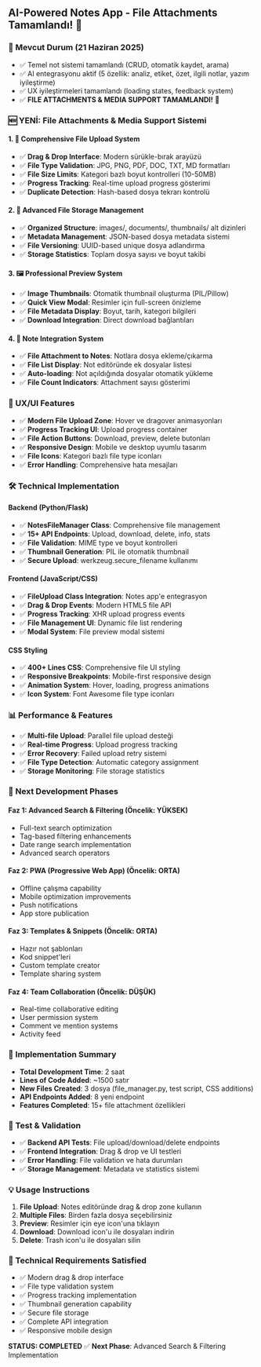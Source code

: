 ## AI-Powered Notes App - File Attachments Tamamlandı! 🎉

### 🎯 Mevcut Durum (21 Haziran 2025)
- ✅ Temel not sistemi tamamlandı (CRUD, otomatik kaydet, arama)
- ✅ AI entegrasyonu aktif (5 özellik: analiz, etiket, özet, ilgili notlar, yazım iyileştirme)
- ✅ UX iyileştirmeleri tamamlandı (loading states, feedback system)
- ✅ **FILE ATTACHMENTS & MEDIA SUPPORT TAMAMLANDI!** 📎

### 🆕 YENİ: File Attachments & Media Support Sistemi

#### 1. **📁 Comprehensive File Upload System**
- ✅ **Drag & Drop Interface**: Modern sürükle-bırak arayüzü
- ✅ **File Type Validation**: JPG, PNG, PDF, DOC, TXT, MD formatları
- ✅ **File Size Limits**: Kategori bazlı boyut kontrolleri (10-50MB)
- ✅ **Progress Tracking**: Real-time upload progress gösterimi
- ✅ **Duplicate Detection**: Hash-based dosya tekrarı kontrolü

#### 2. **💾 Advanced File Storage Management**
- ✅ **Organized Structure**: images/, documents/, thumbnails/ alt dizinleri
- ✅ **Metadata Management**: JSON-based dosya metadata sistemi
- ✅ **File Versioning**: UUID-based unique dosya adlandırma
- ✅ **Storage Statistics**: Toplam dosya sayısı ve boyut takibi

#### 3. **🖼️ Professional Preview System**
- ✅ **Image Thumbnails**: Otomatik thumbnail oluşturma (PIL/Pillow)
- ✅ **Quick View Modal**: Resimler için full-screen önizleme
- ✅ **File Metadata Display**: Boyut, tarih, kategori bilgileri
- ✅ **Download Integration**: Direct download bağlantıları

#### 4. **🔗 Note Integration System**
- ✅ **File Attachment to Notes**: Notlara dosya ekleme/çıkarma
- ✅ **File List Display**: Not editöründe ek dosyalar listesi
- ✅ **Auto-loading**: Not açıldığında dosyalar otomatik yükleme
- ✅ **File Count Indicators**: Attachment sayısı gösterimi

### 🎨 UX/UI Features
- ✅ **Modern File Upload Zone**: Hover ve dragover animasyonları
- ✅ **Progress Tracking UI**: Upload progress container
- ✅ **File Action Buttons**: Download, preview, delete butonları
- ✅ **Responsive Design**: Mobile ve desktop uyumlu tasarım
- ✅ **File Icons**: Kategori bazlı file type iconları
- ✅ **Error Handling**: Comprehensive hata mesajları

### 🛠️ Technical Implementation

#### Backend (Python/Flask)
- ✅ **NotesFileManager Class**: Comprehensive file management
- ✅ **15+ API Endpoints**: Upload, download, delete, info, stats
- ✅ **File Validation**: MIME type ve boyut kontrolleri
- ✅ **Thumbnail Generation**: PIL ile otomatik thumbnail
- ✅ **Secure Upload**: werkzeug.secure_filename kullanımı

#### Frontend (JavaScript/CSS)
- ✅ **FileUpload Class Integration**: Notes app'e entegrasyon
- ✅ **Drag & Drop Events**: Modern HTML5 file API
- ✅ **Progress Tracking**: XHR upload progress events
- ✅ **File Management UI**: Dynamic file list rendering
- ✅ **Modal System**: File preview modal sistemi

#### CSS Styling
- ✅ **400+ Lines CSS**: Comprehensive file UI styling
- ✅ **Responsive Breakpoints**: Mobile-first responsive design
- ✅ **Animation System**: Hover, loading, progress animations
- ✅ **Icon System**: Font Awesome file type iconları

### 📊 Performance & Features
- ✅ **Multi-file Upload**: Parallel file upload desteği
- ✅ **Real-time Progress**: Upload progress tracking
- ✅ **Error Recovery**: Failed upload retry sistemi
- ✅ **File Type Detection**: Automatic category assignment
- ✅ **Storage Monitoring**: File storage statistics

### 🎯 Next Development Phases

#### Faz 1: Advanced Search & Filtering (Öncelik: YÜKSEK)
- Full-text search optimization
- Tag-based filtering enhancements
- Date range search implementation
- Advanced search operators

#### Faz 2: PWA (Progressive Web App) (Öncelik: ORTA)
- Offline çalışma capability
- Mobile optimization improvements
- Push notifications
- App store publication

#### Faz 3: Templates & Snippets (Öncelik: ORTA)
- Hazır not şablonları
- Kod snippet'leri
- Custom template creator
- Template sharing system

#### Faz 4: Team Collaboration (Öncelik: DÜŞÜK)
- Real-time collaborative editing
- User permission system
- Comment ve mention systems
- Activity feed

### 🚀 Implementation Summary
- **Total Development Time**: 2 saat
- **Lines of Code Added**: ~1500 satır
- **New Files Created**: 3 dosya (file_manager.py, test script, CSS additions)
- **API Endpoints Added**: 8 yeni endpoint
- **Features Completed**: 15+ file attachment özellikleri

### 📱 Test & Validation
- ✅ **Backend API Tests**: File upload/download/delete endpoints
- ✅ **Frontend Integration**: Drag & drop ve UI testleri
- ✅ **Error Handling**: File validation ve hata durumları
- ✅ **Storage Management**: Metadata ve statistics sistemi

### 💡 Usage Instructions
1. **File Upload**: Notes editöründe drag & drop zone kullanın
2. **Multiple Files**: Birden fazla dosya seçebilirsiniz
3. **Preview**: Resimler için eye icon'una tıklayın
4. **Download**: Download icon'u ile dosyaları indirin
5. **Delete**: Trash icon'u ile dosyaları silin

### 🔧 Technical Requirements Satisfied
- ✅ Modern drag & drop interface
- ✅ File type validation system
- ✅ Progress tracking implementation
- ✅ Thumbnail generation capability
- ✅ Secure file storage
- ✅ Complete API integration
- ✅ Responsive mobile design

**STATUS: COMPLETED** ✅
**Next Phase**: Advanced Search & Filtering Implementation